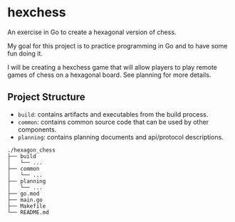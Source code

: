 # hexchess
An exercise in Go to create a hexagonal version of chess.

My goal for this project is to practice programming in Go and to have some fun doing it.

I will be creating a hexchess game that will allow players to play remote games of chess
on a hexagonal board. See planning for more details.

## Project Structure
- `build`: contains artifacts and executables from the build process.
- `common`: contains common source code that can be used by other components.
- `planning`: contains planning documents and api/protocol descriptions.

 <!-- use `tree` to generate the ascii representation of the current directory -->
```
./hexagon_chess
├── build
│   └── ...
├── common
│   └── ...
├── planning
│   └── ...
├── go.mod
├── main.go
├── Makefile
└── README.md
```